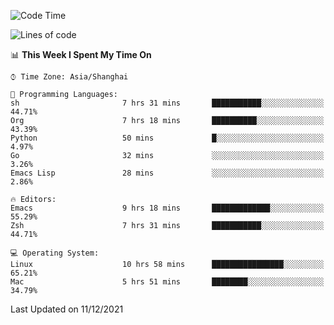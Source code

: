 <!--START_SECTION:waka-->
![Code Time](http://img.shields.io/badge/Code%20Time-474%20hrs%2042%20mins-blue)

![Lines of code](https://img.shields.io/badge/From%20Hello%20World%20I%27ve%20Written-22%20Thousand%20lines%20of%20code-blue)

📊 **This Week I Spent My Time On** 

```text
⌚︎ Time Zone: Asia/Shanghai

💬 Programming Languages: 
sh                       7 hrs 31 mins       ███████████░░░░░░░░░░░░░░   44.71% 
Org                      7 hrs 18 mins       ██████████░░░░░░░░░░░░░░░   43.39% 
Python                   50 mins             █░░░░░░░░░░░░░░░░░░░░░░░░   4.97% 
Go                       32 mins             ░░░░░░░░░░░░░░░░░░░░░░░░░   3.26% 
Emacs Lisp               28 mins             ░░░░░░░░░░░░░░░░░░░░░░░░░   2.86%

🔥 Editors: 
Emacs                    9 hrs 18 mins       █████████████░░░░░░░░░░░░   55.29% 
Zsh                      7 hrs 31 mins       ███████████░░░░░░░░░░░░░░   44.71%

💻 Operating System: 
Linux                    10 hrs 58 mins      ████████████████░░░░░░░░░   65.21% 
Mac                      5 hrs 51 mins       ████████░░░░░░░░░░░░░░░░░   34.79%

```


 Last Updated on 11/12/2021
<!--END_SECTION:waka-->
